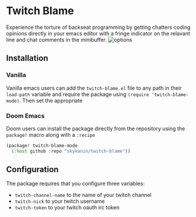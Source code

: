 # Twitch Blame
Experience the torture of backseat programming by getting chatters coding opinions directly in your emacs editor
with a fringe indicator on the relavant line and chat comments in the minibuffer.
![options](https://i.imgur.com/8LqSVuh.png)

## Installation
### Vanilla
Vanilla emacs users can add the `twitch-blame.el` file to any path in their `load-path` variable and require
the package using `(require 'twitch-blame-mode)`. Then set the appropriate

### Doom Emacs
Doom users can install the package directly from the repository using the `package!` macro along with a `:recipe`
```lisp
(package! twitch-blame-mode
  (:host github :repo "skykanin/twitch-blame"))
```

## Configuration
The package requires that you configure three variables:
- `twitch-channel-name` to the name of your twitch channel
- `twitch-nick` to your twitch username
- `twitch-token` to your twitch oauth irc token
